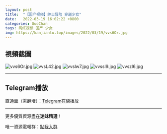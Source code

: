 ```yaml
---
layout: post
title:  "【国产视频】绅士冒险 穿越少女"
date:   2022-03-19 16:02:22 +0800
categories: GuoChan
tags: 网红视频 国产 少女
img: https://kanjiantu.top/images/2022/03/19/vvs6Or.jpg
---
```



## 視頻截圖

![vvs6Or.jpg](https://kanjiantu.top/images/2022/03/19/vvs6Or.jpg)
![vvsL42.jpg](https://kanjiantu.top/images/2022/03/19/vvsL42.jpg)
![vvslw7.jpg](https://kanjiantu.top/images/2022/03/19/vvslw7.jpg)
![vvssI9.jpg](https://kanjiantu.top/images/2022/03/19/vvssI9.jpg)
![vvszl6.jpg](https://kanjiantu.top/images/2022/03/19/vvszl6.jpg)

* * *
## Telegram播放

直通車（需翻墻）：[Telegram在線播放](https://t.me/mimeijingxuan/229)

* * *
更多優質資源盡在**迷妹精選**！

唯一資源電報群：[點我入群](https://t.me/mimeijingxuan)


